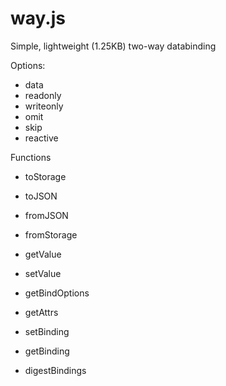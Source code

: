 way.js
======

Simple, lightweight (1.25KB) two-way databinding

Options:

- data
- readonly
- writeonly
- omit
- skip
- reactive

Functions

- toStorage
- toJSON

- fromJSON
- fromStorage
- getValue
- setValue
- getBindOptions
- getAttrs

- setBinding
- getBinding
- digestBindings